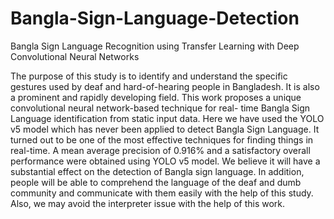 # Bangla-Sign-Language-Detection
Bangla Sign Language Recognition using Transfer Learning with Deep Convolutional Neural Networks

The purpose of this study is to identify and understand the specific gestures used by deaf
and hard-of-hearing people in Bangladesh. It is also a prominent and rapidly developing
field. This work proposes a unique convolutional neural network-based technique for real-
time Bangla Sign Language identification from static input data. Here we have used the
YOLO v5 model which has never been applied to detect Bangla Sign Language. It turned
out to be one of the most effective techniques for finding things in real-time. A mean
average precision of 0.916% and a satisfactory overall performance were obtained using
YOLO v5 model. We believe it will have a substantial effect on the detection of Bangla
sign language. In addition, people will be able to comprehend the language of the deaf and
dumb community and communicate with them easily with the help of this study. Also,
we may avoid the interpreter issue with the help of this work.
